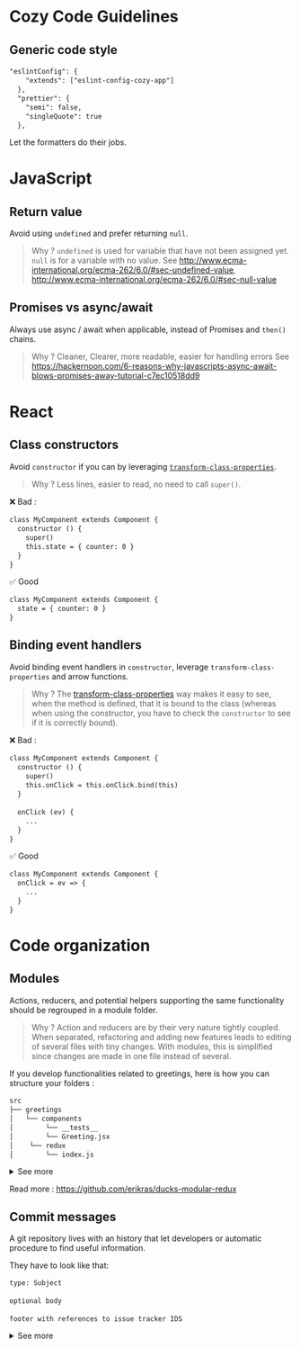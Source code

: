 # Cozy Code Guidelines

## Generic code style

```
"eslintConfig": {
    "extends": ["eslint-config-cozy-app"]
  },
  "prettier": {
    "semi": false,
    "singleQuote": true
  },
```

Let the formatters do their jobs.

# JavaScript

## Return value

Avoid using `undefined` and prefer returning `null`.

> Why ? `undefined` is used for variable that have not been assigned yet. `null` is for a variable with no value.
> See http://www.ecma-international.org/ecma-262/6.0/#sec-undefined-value, http://www.ecma-international.org/ecma-262/6.0/#sec-null-value

## Promises vs async/await

Always use async / await when applicable, instead of Promises and `then()` chains.

> Why ? Cleaner, Clearer, more readable, easier for handling errors
> See https://hackernoon.com/6-reasons-why-javascripts-async-await-blows-promises-away-tutorial-c7ec10518dd9

# React

## Class constructors

Avoid `constructor` if you can by leveraging [`transform-class-properties`](transform-class-properties).

> Why ? Less lines, easier to read, no need to call `super()`.

❌  Bad :

```
class MyComponent extends Component {
  constructor () {
    super()
    this.state = { counter: 0 }
  }
}
```

✅  Good

```
class MyComponent extends Component {
  state = { counter: 0 }
}
```

## Binding event handlers

Avoid binding event handlers in `constructor`, leverage `transform-class-properties`
and arrow functions.

> Why ? The [transform-class-properties](transform-class-properties)
way makes it easy to see, when the method is defined, that it is bound to the class
(whereas when using the constructor, you have to check the `constructor` to see if it is correctly bound).

❌  Bad :

```
class MyComponent extends Component {
  constructor () {
    super()
    this.onClick = this.onClick.bind(this)
  }

  onClick (ev) {
    ...
  }
}
```

✅  Good

```
class MyComponent extends Component {
  onClick = ev => {
    ...
  }
}
```

# Code organization

## Modules

Actions, reducers, and potential helpers supporting the same functionality should be regrouped in a module folder. 

> Why ? Action and reducers are by their very nature tightly coupled. When separated, refactoring and adding new features leads to editing of several files with tiny changes. With modules, this is simplified since changes are made in one file instead of several.

If you develop functionalities related to greetings, here is how you can structure your folders :

```
src
├── greetings
│   └── components
│        └── __tests__
│        └── Greeting.jsx
│    └── redux
│        └── index.js
```

<details>
    <summary>See more</summary>
<p>

##### Dumb component 

`src/greetings/components/Greeting.jsx`
```js
export default ({ name }) => <div>Hello { name }!</div>
```

##### Redux related

`src/greetings/redux/index.js`

```js
import Greeting from '../components/Greeting'

const initialState = {}

// Actions
...

// Reducers
const reducer = (state, action = {}) => state

// Connected
const mapStateToProps =  ({ name }) => name
const connect = connect(mapStateToProps)
export {
  connect,
  /* actions */
  /* reducers */
}

export default reducer
```

##### Export both dumb and connected components with the index

`src/greetings/index.js
`
```js
import { connect } from 'redux'
import Greeting from './Greeting'
import ConnectedGreeting from './redux'

export {
  Greeting,
  ConnectedGreeting: connect(Greeting)
}
```

#### Usage in application

```js
import { Provider } from 'react-redux'
import { createStore } from 'redux'
import { Greeting, ConnectedGreeting, reducer } from './greetings'

const store = createStore(reducer)

const App = props => (
  <Greeting name={Jon Snow} />
  <Provider store={store}>
    <ConnectedGreeting />
  </Provider>
)
```

</p>
</details>

Read more : https://github.com/erikras/ducks-modular-redux

## Commit messages

A git repository lives with an history that let developers or automatic procedure to find useful information.

They have to look like that:

```
type: Subject

optional body

footer with references to issue tracker IDS
```

<details>
    <summary>See more</summary>
<p>

##### Type

One of:

- __feat__: a new feature
- __fix__: a bug fix
- __docs__: changes to documentation
- __style__: formatting, missing semi colons, etc; _no code change_
- __refactor__: refactoring production code; _no behavior change_
- __test__: adding tests, refactoring test; _no production code change_
- __chore__: updating build tasks, package manager configs, etc; _no production code change_

##### Subject

Subjects should be no greater than 50 characters

❌  Bad :

```
fix: When a list contains more than 50 items, the scroll is broken
```

✅  Good

```
fix: A too long list breaks the scrolling
```

Subjects should begin with a capital letter

❌  Bad :

```
fix: a too long list breaks the scrolling
```

✅  Good

```
fix: A too long list breaks the scrolling
```

Subjects do not end with a period.

❌  Bad :

```
fix: A too long list breaks the scrolling.
```

✅  Good

```
fix: A too long list breaks the scrolling
```

Use an imperative tone to describe what a commit does, rather than what it did

❌  Bad :

```
fix: A List that were too large would break the scroll.
```

✅  Good

```
fix: A too long list breaks the scrolling
```

##### Body

Not all commits are complex enough to warrant a body, therefore it is optional and only used when a commit requires a bit of explanation and context. Use the body __to explain the what and why of a commit, not the how__.

When writing a body, the __blank line between the title and the body is required__ and you should __limit the length of each line to no more than 72 characters__.

##### Footer

The footer is optional and is used to reference issue tracker IDs.

##### Example
```git
feat: Summarize changes in around 50 characters or less

More detailed explanatory text, if necessary. Wrap it to about 72
characters or so. In some contexts, the first line is treated as the
subject of the commit and the rest of the text as the body. The
blank line separating the summary from the body is critical (unless
you omit the body entirely); various tools like `log`, `shortlog`
and `rebase` can get confused if you run the two together.

Explain the problem that this commit is solving. Focus on why you
are making this change as opposed to how (the code explains that).
Are there side effects or other unintuitive consequenses of this
change? Here's the place to explain them.

Further paragraphs come after blank lines.

 - Bullet points are okay, too

 - Typically a hyphen or asterisk is used for the bullet, preceded
   by a single space, with blank lines in between, but conventions
   vary here

If you use an issue tracker, put references to them at the bottom,
like this:

Resolves: #123
See also: #456, #789
```

# Cozy Logo

![Cozy Logo](./cozy_logo_small.svg?sanitize=true)

## What is Cozy?

![Cozy Logo](https://cdn.rawgit.com/cozy/cozy-guidelines/master/templates/cozy_logo_small.svg)

[Cozy](http://cozy.io) is a platform that brings all your web services in the
same private space.  With it, your web apps and your devices can share data
easily, providing you with a new experience. You can install Cozy on your own
hardware where no one profiles you.

## Community

You can reach the Cozy Community by:

* Chatting with us on IRC #cozycloud on irc.freenode.net
* Posting on our [Forum](https://forum.cozy.io)
* Posting issues on the [Github repos](https://github.com/cozy/)
* Mentioning us on [Twitter](http://twitter.com/mycozycloud)

[transform-class-properties]: https://babeljs.io/docs/plugins/transform-class-properties/
